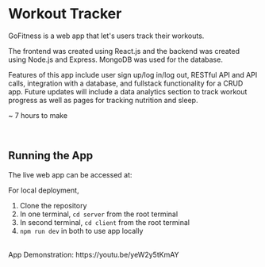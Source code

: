 # Workout Tracker

GoFitness is a web app that let's users track their workouts.


The frontend was created using React.js and the backend was created using Node.js and Express. MongoDB was used for the database.


Features of this app include user sign up/log in/log out, RESTful API and API calls, integration with a database, and fullstack functionality for a CRUD app. Future updates will include a data analytics section to track workout progress as well as pages for tracking nutrition and sleep.


~ 7 hours to make

<br>

## Running the App

The live web app can be accessed at:


For local deployment,

1. Clone the repository
2. In one terminal, ```cd server``` from the root terminal
3. In second terminal, ```cd client``` from the root terminal
4. ```npm run dev``` in both to use app locally

<br>
App Demonstration:
https://youtu.be/yeW2y5tKmAY
